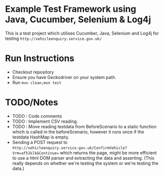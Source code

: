 # Example Test Framework using Java, Cucumber, Selenium & Log4j

This is a  test project which utilises  Cucumber, Java, Selenium and Log4j for testing `http://vehicleenquiry.service.gov.uk/`


# Run Instructions
- Checkout repository
- Ensure you have Geckodriver on your system path.
- Run `mvn clean;mvn test`

# TODO/Notes
- TODO : Code comments
- TODO : Implement CSV reading.
- TODO : Move reading testdata from BeforeScenario to a static function which is called in the beforeScenario, however it runs once if the testdata HashMap is empty.
- Sending a POST request to `http://vehicleenquiry.service.gov.uk/ConfirmVehicle?Vrm=af51klk&Continue=` which returns the page, might be more efficient to use a html DOM parser and extracting the data and asserting. (This really depends on whether we're testing the system or we're testing the data.)
